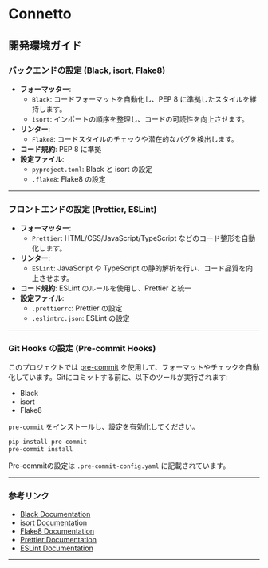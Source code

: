 # Connetto

## 開発環境ガイド

### バックエンドの設定 (Black, isort, Flake8)

- **フォーマッター**:
    - `Black`: コードフォーマットを自動化し、PEP 8 に準拠したスタイルを維持します。
    - `isort`: インポートの順序を整理し、コードの可読性を向上させます。
- **リンター**:
    - `Flake8`: コードスタイルのチェックや潜在的なバグを検出します。
- **コード規約**: PEP 8 に準拠
- **設定ファイル**:
    - `pyproject.toml`: Black と isort の設定
    - `.flake8`: Flake8 の設定

---

### フロントエンドの設定 (Prettier, ESLint)

- **フォーマッター**:
    - `Prettier`: HTML/CSS/JavaScript/TypeScript などのコード整形を自動化します。
- **リンター**:
    - `ESLint`: JavaScript や TypeScript の静的解析を行い、コード品質を向上させます。
- **コード規約**: ESLint のルールを使用し、Prettier と統一
- **設定ファイル**:
    - `.prettierrc`: Prettier の設定
    - `.eslintrc.json`: ESLint の設定

---

### Git Hooks の設定 (Pre-commit Hooks)

このプロジェクトでは [pre-commit](https://pre-commit.com/) を使用して、フォーマットやチェックを自動化しています。Gitにコミットする前に、以下のツールが実行されます:

- Black
- isort
- Flake8

`pre-commit` をインストールし、設定を有効化してください。

```bash
pip install pre-commit
pre-commit install

```

Pre-commitの設定は `.pre-commit-config.yaml` に記載されています。

---

### 参考リンク

- [Black Documentation](https://black.readthedocs.io/)
- [isort Documentation](https://pycqa.github.io/isort/)
- [Flake8 Documentation](https://flake8.pycqa.org/)
- [Prettier Documentation](https://prettier.io/)
- [ESLint Documentation](https://eslint.org/)

---